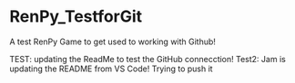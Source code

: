 # RenPy_TestforGit
A test RenPy Game to get used to working with Github!

TEST: updating the ReadMe to test the GitHub connecction!
Test2: Jam is updating the README from VS Code! Trying to push it
